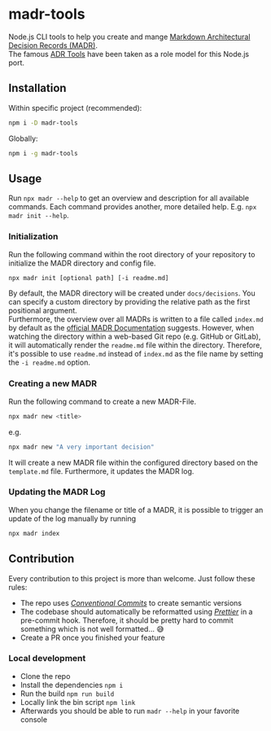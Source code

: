 # madr-tools

Node.js CLI tools to help you create and mange [Markdown Architectural Decision Records (MADR)](https://github.com/adr/madr).  
The famous [ADR Tools](https://github.com/npryce/adr-tools) have been taken as a role model for this Node.js port.

## Installation

Within specific project (recommended):

```bash
npm i -D madr-tools
```

Globally:

```bash
npm i -g madr-tools
```

## Usage

Run `npx madr --help` to get an overview and description for all available commands. Each command provides another, more detailed
help. E.g. `npx madr init --help`.

### Initialization

Run the following command within the root directory of your repository to initialize the MADR directory and config file.

```bash
npx madr init [optional path] [-i readme.md]
```

By default, the MADR directory will be created under `docs/decisions`. You can specify a custom directory by providing the
relative path as the first positional argument.  
Furthermore, the overview over all MADRs is written to a file called `index.md` by default as
the [official MADR Documentation](https://github.com/adr/madr#create-a-new-adr) suggests. However, when watching the directory
within a web-based Git repo (e.g. GitHub or GitLab), it will automatically render the `readme.md` file within the directory.
Therefore, it's possible to use `readme.md` instead of `index.md` as the file name by setting the `-i readme.md` option.

### Creating a new MADR

Run the following command to create a new MADR-File.

```bash
npx madr new <title>
```

e.g.

```bash
npx madr new "A very important decision"
```

It will create a new MADR file within the configured directory based on the `template.md` file. Furthermore, it updates the MADR
log.

### Updating the MADR Log

When you change the filename or title of a MADR, it is possible to trigger an update of the log manually by running

```bash
npx madr index
```

## Contribution

Every contribution to this project is more than welcome. Just follow these rules:

- The repo uses [_Conventional Commits_](https://www.conventionalcommits.org/) to create semantic versions
- The codebase should automatically be reformatted using [_Prettier_](https://prettier.io/) in a pre-commit hook. Therefore, it
  should be pretty hard to commit something which is not well formatted... 😅
- Create a PR once you finished your feature

### Local development

- Clone the repo
- Install the dependencies `npm i`
- Run the build `npm run build`
- Locally link the bin script `npm link`
- Afterwards you should be able to run `madr --help` in your favorite console
